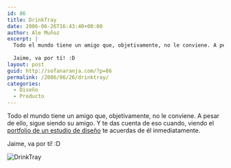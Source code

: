 ```yaml
---
id: 86
title: DrinkTray
date: 2006-06-26T16:43:40+00:00
author: Ale Muñoz
excerpt: |
  Todo el mundo tiene un amigo que, objetivamente, no le conviene. A pesar de ello, sigue siendo su amigo. Y te das cuenta de eso cuando, viendo el portfolio de un estudio de diseño te acuerdas de él inmediatamente.
  
  Jaime, va por tí! :D
layout: post
guid: http://sofanaranja.com/?p=86
permalink: /2006/06/26/drinktray/
categories:
  - Diseño
  - Producto
---
```

Todo el mundo tiene un amigo que, objetivamente, no le conviene. A pesar de ello, sigue siendo su amigo. Y te das cuenta de eso cuando, viendo el <a href="http://www.despositogaillard.com/">portfolio de un estudio de diseño</a> te acuerdas de él inmediatamente.

Jaime, va por tí! :D

<img src='/wp-content/drinktray.jpg' alt='DrinkTray' />
